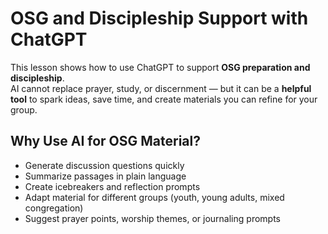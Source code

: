 # OSG and Discipleship Support with ChatGPT
This lesson shows how to use ChatGPT to support **OSG preparation and discipleship**.  
AI cannot replace prayer, study, or discernment — but it can be a **helpful tool** to spark ideas, save time, and create materials you can refine for your group.

## Why Use AI for OSG Material?
- Generate discussion questions quickly  
- Summarize passages in plain language  
- Create icebreakers and reflection prompts  
- Adapt material for different groups (youth, young adults, mixed congregation)  
- Suggest prayer points, worship themes, or journaling prompts



